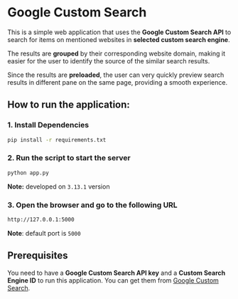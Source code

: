 # Google Custom Search

This is a simple web application that uses the **Google Custom Search API** to search for items on mentioned websites in **selected custom search engine**. 

The results are **grouped** by their corresponding website domain, making it easier for the user to identify the source of the similar search results.

Since the results are **preloaded**, the user can very quickly preview search results in different pane on the same page, providing a smooth experience.

## How to run the application:

### 1. Install Dependencies
```bash
pip install -r requirements.txt
```

### 2. Run the script to start the server
```bash
python app.py
```
**Note:** developed on `3.13.1` version

### 3. Open the browser and go to the following URL
```bash
http://127.0.0.1:5000
```
**Note**: default port is `5000`

## Prerequisites

You need to have a **Google Custom Search API key** and a **Custom Search Engine ID** to run this application. You can get them from [Google Custom Search](https://developers.google.com/custom-search/v1/overview).
